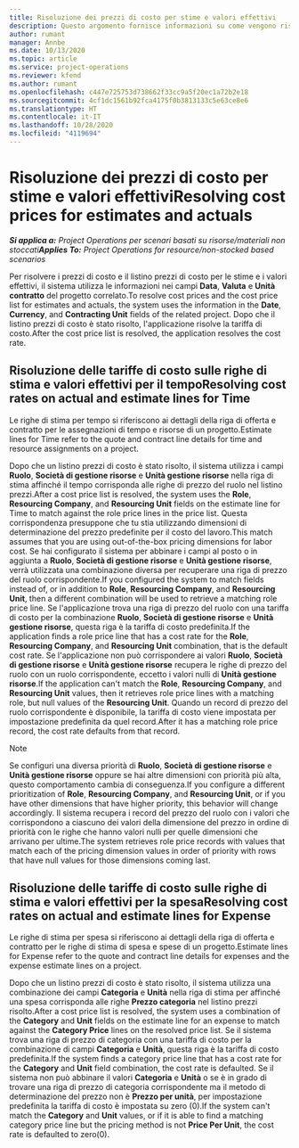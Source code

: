 ```yaml
---
title: Risoluzione dei prezzi di costo per stime e valori effettivi
description: Questo argomento fornisce informazioni su come vengono risolti i prezzi di costo per stime e valori effettivi.
author: rumant
manager: Annbe
ms.date: 10/13/2020
ms.topic: article
ms.service: project-operations
ms.reviewer: kfend
ms.author: rumant
ms.openlocfilehash: c447e725753d738662f33cc9a5f20ec1a72b2e18
ms.sourcegitcommit: 4cf1dc1561b92fca4175f0b3813133c5e63ce8e6
ms.translationtype: HT
ms.contentlocale: it-IT
ms.lasthandoff: 10/28/2020
ms.locfileid: "4119694"
---
```

# <a name="resolving-cost-prices-for-estimates-and-actuals"></a><span data-ttu-id="71b11-103">Risoluzione dei prezzi di costo per stime e valori effettivi</span><span class="sxs-lookup"><span data-stu-id="71b11-103">Resolving cost prices for estimates and actuals</span></span>

<span data-ttu-id="71b11-104">_**Si applica a:** Project Operations per scenari basati su risorse/materiali non stoccati_</span><span class="sxs-lookup"><span data-stu-id="71b11-104">_**Applies To:** Project Operations for resource/non-stocked based scenarios_</span></span>

<span data-ttu-id="71b11-105">Per risolvere i prezzi di costo e il listino prezzi di costo per le stime e i valori effettivi, il sistema utilizza le informazioni nei campi **Data**, **Valuta** e **Unità contratto** del progetto correlato.</span><span class="sxs-lookup"><span data-stu-id="71b11-105">To resolve cost prices and the cost price list for estimates and actuals, the system uses the information in the **Date**, **Currency**, and **Contracting Unit** fields of the related project.</span></span> <span data-ttu-id="71b11-106">Dopo che il listino prezzi di costo è stato risolto, l'applicazione risolve la tariffa di costo.</span><span class="sxs-lookup"><span data-stu-id="71b11-106">After the cost price list is resolved, the application resolves the cost rate.</span></span>

## <a name="resolving-cost-rates-on-actual-and-estimate-lines-for-time"></a><span data-ttu-id="71b11-107">Risoluzione delle tariffe di costo sulle righe di stima e valori effettivi per il tempo</span><span class="sxs-lookup"><span data-stu-id="71b11-107">Resolving cost rates on actual and estimate lines for Time</span></span>

<span data-ttu-id="71b11-108">Le righe di stima per tempo si riferiscono ai dettagli della riga di offerta e contratto per le assegnazioni di tempo e risorse di un progetto.</span><span class="sxs-lookup"><span data-stu-id="71b11-108">Estimate lines for Time refer to the quote and contract line details for time and resource assignments on a project.</span></span>

<span data-ttu-id="71b11-109">Dopo che un listino prezzi di costo è stato risolto, il sistema utilizza i campi **Ruolo**, **Società di gestione risorse** e **Unità gestione risorse** nella riga di stima affinché il tempo corrisponda alle righe di prezzo del ruolo nel listino prezzi.</span><span class="sxs-lookup"><span data-stu-id="71b11-109">After a cost price list is resolved, the system uses the **Role**, **Resourcing Company**, and **Resourcing Unit** fields on the estimate line for Time to match against the role price lines in the price list.</span></span> <span data-ttu-id="71b11-110">Questa corrispondenza presuppone che tu stia utilizzando dimensioni di determinazione del prezzo predefinite per il costo del lavoro.</span><span class="sxs-lookup"><span data-stu-id="71b11-110">This match assumes that you are using out-of-the-box pricing dimensions for labor cost.</span></span> <span data-ttu-id="71b11-111">Se hai configurato il sistema per abbinare i campi al posto o in aggiunta a **Ruolo**, **Società di gestione risorse** e **Unità gestione risorse**, verrà utilizzata una combinazione diversa per recuperare una riga di prezzo del ruolo corrispondente.</span><span class="sxs-lookup"><span data-stu-id="71b11-111">If you configured the system to match fields instead of, or in addition to **Role**, **Resourcing Company**, and **Resourcing Unit**, then a different combination will be used to retrieve a matching role price line.</span></span> <span data-ttu-id="71b11-112">Se l'applicazione trova una riga di prezzo del ruolo con una tariffa di costo per la combinazione **Ruolo**, **Società di gestione risorse** e **Unità gestione risorse**, questa riga è la tariffa di costo predefinita.</span><span class="sxs-lookup"><span data-stu-id="71b11-112">If the application finds a role price line that has a cost rate for the **Role**, **Resourcing Company**, and **Resourcing Unit** combination, that is the default cost rate.</span></span> <span data-ttu-id="71b11-113">Se l'applicazione non può corrispondere ai valori **Ruolo**, **Società di gestione risorse** e **Unità gestione risorse** recupera le righe di prezzo del ruolo con un ruolo corrispondente, eccetto i valori nulli di **Unità gestione risorse**.</span><span class="sxs-lookup"><span data-stu-id="71b11-113">If the application can't match the **Role**, **Resourcing Company**, and **Resourcing Unit** values, then it retrieves role price lines with a matching role, but null values of the **Resourcing Unit**.</span></span> <span data-ttu-id="71b11-114">Quando un record di prezzo del ruolo corrispondente è disponibile, la tariffa di costo viene impostata per impostazione predefinita da quel record.</span><span class="sxs-lookup"><span data-stu-id="71b11-114">After it has a matching role price record, the cost rate defaults from that record.</span></span> 

> [!NOTE]
> <span data-ttu-id="71b11-115">Se configuri una diversa priorità di **Ruolo**, **Società di gestione risorse** e **Unità gestione risorse** oppure se hai altre dimensioni con priorità più alta, questo comportamento cambia di conseguenza.</span><span class="sxs-lookup"><span data-stu-id="71b11-115">If you configure a different prioritization of **Role**, **Resourcing Company**, and **Resourcing Unit**, or if you have other dimensions that have higher priority, this behavior will change accordingly.</span></span> <span data-ttu-id="71b11-116">Il sistema recupera i record del prezzo del ruolo con i valori che corrispondono a ciascuno dei valori della dimensione del prezzo in ordine di priorità con le righe che hanno valori nulli per quelle dimensioni che arrivano per ultime.</span><span class="sxs-lookup"><span data-stu-id="71b11-116">The system retrieves role price records with values that match each of the pricing dimension values in order of priority with rows that have null values for those dimensions coming last.</span></span>

## <a name="resolving-cost-rates-on-actual-and-estimate-lines-for-expense"></a><span data-ttu-id="71b11-117">Risoluzione delle tariffe di costo sulle righe di stima e valori effettivi per la spesa</span><span class="sxs-lookup"><span data-stu-id="71b11-117">Resolving cost rates on actual and estimate lines for Expense</span></span>

<span data-ttu-id="71b11-118">Le righe di stima per spesa si riferiscono ai dettagli della riga di offerta e contratto per le righe di stima di spesa e spese di un progetto.</span><span class="sxs-lookup"><span data-stu-id="71b11-118">Estimate lines for Expense refer to the quote and contract line details for expenses and the expense estimate lines on a project.</span></span>

<span data-ttu-id="71b11-119">Dopo che un listino prezzi di costo è stato risolto, il sistema utilizza una combinazione dei campi **Categoria** e **Unità** nella riga di stima per affinché una spesa corrisponda alle righe **Prezzo categoria** nel listino prezzi risolto.</span><span class="sxs-lookup"><span data-stu-id="71b11-119">After a cost price list is resolved, the system uses a combination of the **Category** and **Unit** fields on the estimate line for an expense to match against the **Category Price** lines on the resolved price list.</span></span> <span data-ttu-id="71b11-120">Se il sistema trova una riga di prezzo di categoria con una tariffa di costo per la combinazione di campi **Categoria** e **Unità**, questa riga è la tariffa di costo predefinita.</span><span class="sxs-lookup"><span data-stu-id="71b11-120">If the system finds a category price line that has a cost rate for the **Category** and **Unit** field combination, the cost rate is defaulted.</span></span> <span data-ttu-id="71b11-121">Se il sistema non può abbinare il valori **Categoria** e **Unità** o se è in grado di trovare una riga di prezzo di categoria corrispondente ma il metodo di determinazione del prezzo non è **Prezzo per unità**, per impostazione predefinita la tariffa di costo è impostata su zero (0).</span><span class="sxs-lookup"><span data-stu-id="71b11-121">If the system can't match the **Category** and **Unit** values, or if it is able to find a matching category price line but the pricing method is not **Price Per Unit**, the cost rate is defaulted to zero(0).</span></span>
